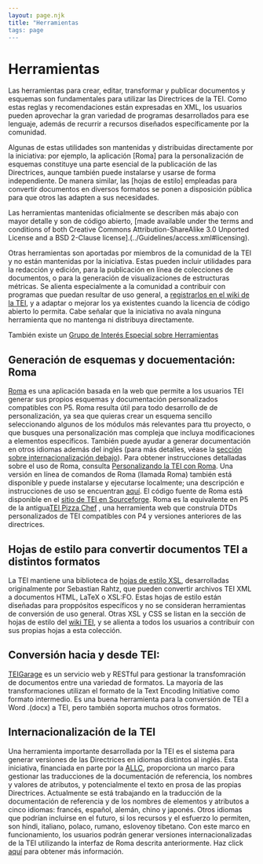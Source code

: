```yaml
---
layout: page.njk
title: "Herramientas
tags: page
---
```

# Herramientas

Las herramientas para crear, editar, transformar y publicar documentos y esquemas 
son fundamentales para utilizar las Directrices de la TEI. Como estas reglas y recomendaciones 
están expresadas en XML, los usuarios pueden aprovechar la gran variedad de programas desarrollados 
para ese lenguaje, además de recurrir a recursos diseñados específicamente por la comunidad.

Algunas de estas utilidades son mantenidas y distribuidas directamente por la iniciativa: por ejemplo, 
la aplicación [Roma] para la personalización de esquemas constituye una parte esencial de la publicación 
de las Directrices, aunque también puede instalarse y usarse de forma independiente. De manera similar, 
las [hojas de estilo] empleadas para convertir documentos en diversos formatos se ponen a disposición pública
 para que otros las adapten a sus necesidades.

Las herramientas mantenidas oficialmente se describen más abajo con mayor detalle y son de código abierto, 
[made available under the terms and conditions of both Creative Commons Attribution-ShareAlike 3.0 Unported 
License and a BSD 2-Clause license].(../Guidelines/access.xml#licensing).
 
 Otras herramientas son aportadas por miembros de la comunidad de la TEI y no están mantenidas por la 
 iniciativa. Estas pueden incluir utilidades para la redacción y edición, para la publicación en línea 
 de colecciones de documentos, o para la generación de visualizaciones de estructuras métricas. Se alienta 
 especialmente a la comunidad a contribuir con programas que puedan resultar de uso general, a
 [registrarlos en el wiki de la TEI](https://wiki.tei-c.org/index.php/Category:Tools), y a adaptar 
 o mejorar los ya existentes cuando la licencia de código abierto lo permita.
  Cabe señalar que la iniciativa no avala ninguna herramienta que no mantenga ni distribuya directamente.
 
 
 También existe un  [Grupo de Interés Especial sobre Herramientas](/activities/SIG/Tools/)
 
 
 
 ## Generación de esquemas y docuementación: Roma
 
 [Roma](https://roma.tei-c.org/) es una aplicación basada en la web que permite 
 a los usuarios TEI 
 generar sus propios esquemas y documentación personalizados compatibles con P5. Roma 
 resulta útil para todo desarrollo 
 de de personalización, ya sea que quieras crear un esquema sencillo seleccionando algunos 
 de los módulos más relevantes para ttu proyecto, o que busques una personalización mas compleja 
 que incluya modificaciones a elementos específicos. También puede ayudar a generar documentación 
 en otros idiomas además del inglés
 (para más detalles, véase la [sección sobre internacionalización debajo](#I18N)). Para obtener instrucciones
 detalladas sobre el uso de Roma, consulta [ Personalizando la TEI con Roma](../Guidelines/Customization/use_roma.xml). 
 Una versión en línea de comandos de Roma (llamada Roma) también está disponible y puede instalarse y ejecutarse localmente; 
 una descripción e instrucciones de uso se encuentran [aquí](../Guidelines/Customization/odds.xml#romacommandline). El código 
 fuente 
 de Roma está disponible en el [sitio de TEI en  Sourceforge](https://sourceforge.net/project/showfiles.php?group_id=106328&package_id=141128). Roma es la equivalente en P5 de la antigua[TEI Pizza Chef](/Vault/P4/pizza.html) , una herramienta web que construía DTDs 
 personalizados de TEI compatibles con P4 y versiones anteriores de las directrices.
 
 

 
 ## Hojas de estilo para convertir documentos TEI a distintos formatos
 
 La TEI mantiene una biblioteca de [hojas de estilo XSL](https://github.com/TEIC/Stylesheets), 
 desarrolladas originalmente por Sebastian Rahtz, que pueden convertir archivos TEI XML a documentos HTML,
LaTeX o XSL:FO. Estas hojas de estilo están diseñadas para proppósitos específicos y no se consideran herramientas 
de conversión de uso general. Otras XSL y CSS se listan en la sección de hojas de estilo del [wiki TEI](https://wiki.tei-c.org/index.php/Stylesheets), y se alienta a todos los usuarios a contribuir con sus propias hojas a esta colección.
 
 

 
 ## Conversión hacia y desde TEI:
 
 [TEIGarage](https://teigarage.tei-c.org/) 
 es un servicio web y RESTful para gestionar la transfomración de documentos entre una variedad de 
 formatos. La mayoría de las transformaciones utilizan el formato de la Text Encoding Initiative 
 como formato intermedio. Es una buena herramienta para la conversión de TEI a Word .(docx) a TEI, 
 pero también soporta muchos otros formatos.
 
 

 
 <h2 id="I18N">Internacionalización de la TEI</h2>
 
 Una herramienta importante desarrollada por la TEI es el sistema para generar versiones de las Directrices en idiomas distintos al inglés. Esta iniciativa, financiada en parte por la  [ALLC](http://www.allc.org/), 
 proporciona un marco para gestionar las traducciones de la documentación de referencia,
 los nombres y valores de atributos, y potencialmente el texto en prosa de las propias
 Directrices. Actualmente se está trabajando en la traducción de la documentación de referencia
 y de los nombres de elementos y atributos a cinco idiomas: francés, español, alemán, chino y
 japonés. Otros idiomas que podrían incluirse en el futuro, si los recursos y el esfuerzo lo permiten, son 
 hindi, italiano, polaco, rumano, eslovenoy tibetano. Con este marco en funcionamiento, 
 los usuarios podrán generar versiones internacionalizadas de la TEI utilizando la interfaz de Roma descrita anteriormente. Haz click [aquí](I18N/) para obtener más información. 
 
 
  
